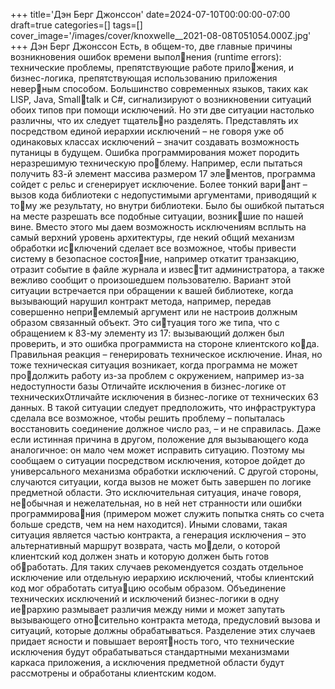+++
title='Дэн Берг Джонссон'
date=2024-07-10T00:00:00-07:00
draft=true
categories=[]
tags=[]
cover_image='/images/cover/knoxwelle__2021-08-08T051054.000Z.jpg'
+++
Дэн Берг Джонссон
Есть, в об­щем-то, две глав­ные при­чи­ны возникновения ошибок времени выполнения (runtime errors): технические проблемы, препятствующие работе приложения, и бизнес-логика, препятствующая использованию приложения неверным способом. Большинство современных языков, таких как LISP, Java, Smalltalk и C#, сигнализируют о возникновении ситуаций обоих типов при помощи 
исключений. Но эти две ситуации настолько различны, что их следует тщательно разделять. Представлять их посредством единой иерархии исключений – не 
говоря уже об одинаковых классах исключений – значит создавать возможность 
путаницы в будущем.
Ошибка программирования может породить неразрешимую техническую проблему. Например, если пытаться получить 83-й элемент массива размером 17 элементов, программа сойдет с рельс и сгенерирует исключение. Более тонкий вариант – вызов кода библиотеки с недопустимыми аргументами, приводящий к тому же результату, но внутри библиотеки.
Было бы ошибкой пытаться на месте разрешать все подобные ситуации, возникшие по нашей вине. Вместо этого мы даем возможность исключениям всплыть на 
самый верхний уровень архитектуры, где некий общий механизм обработки исключений сделает все возможное, чтобы привести систему в безопасное состояние, например откатит транзакцию, отразит событие в файле журнала и известит администратора, а также вежливо сообщит о произошедшем пользователю.
Вариант этой ситуации встречается при обращении к вашей библиотеке, когда 
вызывающий нарушил контракт метода, например, передав совершенно неприемлемый аргумент или не настроив должным образом связанный объект. Это ситуация того же типа, что с обращением к 83-му элементу из 17: вызывающий 
должен был проверить, и это ошибка программиста на стороне клиентского кода. Правильная реакция – генерировать техническое исключение.
Иная, но тоже техническая ситуация возникает, когда программа не может продолжить работу из-за проблем с окружением, например из-за недоступности базы 
Отличайте исключения 
в бизнес-логике от техническихОтличайте исключения в бизнес-логике от технических 63
данных. В такой ситуации следует предположить, что инфраструктура сделала 
все возможное, чтобы решить проблему – попыталась восстановить соединение 
должное число раз, – и не справилась. Даже если истинная причина в другом, 
положение для вызывающего кода аналогичное: он мало чем может исправить 
ситуацию. Поэтому мы сообщаем о ситуации посредством исключения, которое 
дойдет до универсального механизма обработки исключений.
С другой стороны, случаются ситуации, когда вызов не может быть завершен по 
логике предметной области. Это исключительная ситуация, иначе говоря, необычная и нежелательная, но в ней нет странности или ошибки программирования (примером может служить попытка снять со счета больше средств, чем на 
нем находится). Иными словами, такая ситуация является частью контракта, 
а генерация исключения – это альтернативный маршрут возврата, часть модели, о которой клиентский код должен знать и которую должен быть готов обработать. Для таких случаев рекомендуется создать отдельное исключение или 
отдельную иерархию исключений, чтобы клиентский код мог обработать ситуацию особым образом.
Объединение технических исключений и исключений бизнес-логики в одну иерархию размывает различия между ними и может запутать вызывающего относительно контракта метода, предусловий вызова и ситуаций, которые должны 
обрабатываться. Разделение этих случаев придает ясности и повышает вероятность того, что технические исключения будут обрабатываться стандартными 
механизмами каркаса приложения, а исключения предметной области будут 
рассмотрены и обработаны клиентским кодом.